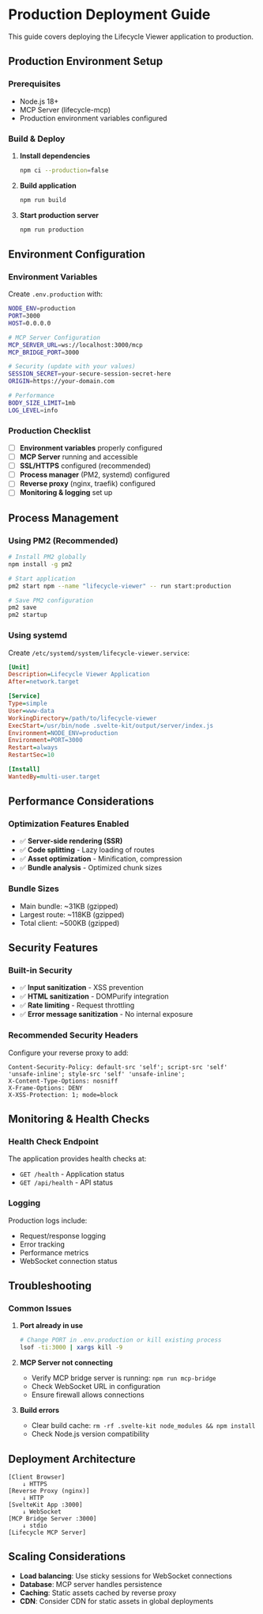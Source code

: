 # Production Deployment Guide

This guide covers deploying the Lifecycle Viewer application to production.

## Production Environment Setup

### Prerequisites

- Node.js 18+
- MCP Server (lifecycle-mcp)
- Production environment variables configured

### Build & Deploy

1. **Install dependencies**

   ```bash
   npm ci --production=false
   ```

2. **Build application**

   ```bash
   npm run build
   ```

3. **Start production server**
   ```bash
   npm run production
   ```

## Environment Configuration

### Environment Variables

Create `.env.production` with:

```bash
NODE_ENV=production
PORT=3000
HOST=0.0.0.0

# MCP Server Configuration
MCP_SERVER_URL=ws://localhost:3000/mcp
MCP_BRIDGE_PORT=3000

# Security (update with your values)
SESSION_SECRET=your-secure-session-secret-here
ORIGIN=https://your-domain.com

# Performance
BODY_SIZE_LIMIT=1mb
LOG_LEVEL=info
```

### Production Checklist

- [ ] **Environment variables** properly configured
- [ ] **MCP Server** running and accessible
- [ ] **SSL/HTTPS** configured (recommended)
- [ ] **Process manager** (PM2, systemd) configured
- [ ] **Reverse proxy** (nginx, traefik) configured
- [ ] **Monitoring & logging** set up

## Process Management

### Using PM2 (Recommended)

```bash
# Install PM2 globally
npm install -g pm2

# Start application
pm2 start npm --name "lifecycle-viewer" -- run start:production

# Save PM2 configuration
pm2 save
pm2 startup
```

### Using systemd

Create `/etc/systemd/system/lifecycle-viewer.service`:

```ini
[Unit]
Description=Lifecycle Viewer Application
After=network.target

[Service]
Type=simple
User=www-data
WorkingDirectory=/path/to/lifecycle-viewer
ExecStart=/usr/bin/node .svelte-kit/output/server/index.js
Environment=NODE_ENV=production
Environment=PORT=3000
Restart=always
RestartSec=10

[Install]
WantedBy=multi-user.target
```

## Performance Considerations

### Optimization Features Enabled

- ✅ **Server-side rendering (SSR)**
- ✅ **Code splitting** - Lazy loading of routes
- ✅ **Asset optimization** - Minification, compression
- ✅ **Bundle analysis** - Optimized chunk sizes

### Bundle Sizes

- Main bundle: ~31KB (gzipped)
- Largest route: ~118KB (gzipped)
- Total client: ~500KB (gzipped)

## Security Features

### Built-in Security

- ✅ **Input sanitization** - XSS prevention
- ✅ **HTML sanitization** - DOMPurify integration
- ✅ **Rate limiting** - Request throttling
- ✅ **Error message sanitization** - No internal exposure

### Recommended Security Headers

Configure your reverse proxy to add:

```
Content-Security-Policy: default-src 'self'; script-src 'self' 'unsafe-inline'; style-src 'self' 'unsafe-inline';
X-Content-Type-Options: nosniff
X-Frame-Options: DENY
X-XSS-Protection: 1; mode=block
```

## Monitoring & Health Checks

### Health Check Endpoint

The application provides health checks at:

- `GET /health` - Application status
- `GET /api/health` - API status

### Logging

Production logs include:

- Request/response logging
- Error tracking
- Performance metrics
- WebSocket connection status

## Troubleshooting

### Common Issues

1. **Port already in use**

   ```bash
   # Change PORT in .env.production or kill existing process
   lsof -ti:3000 | xargs kill -9
   ```

2. **MCP Server not connecting**
   - Verify MCP bridge server is running: `npm run mcp-bridge`
   - Check WebSocket URL in configuration
   - Ensure firewall allows connections

3. **Build errors**
   - Clear build cache: `rm -rf .svelte-kit node_modules && npm install`
   - Check Node.js version compatibility

## Deployment Architecture

```
[Client Browser]
    ↓ HTTPS
[Reverse Proxy (nginx)]
    ↓ HTTP
[SvelteKit App :3000]
    ↓ WebSocket
[MCP Bridge Server :3000]
    ↓ stdio
[Lifecycle MCP Server]
```

## Scaling Considerations

- **Load balancing**: Use sticky sessions for WebSocket connections
- **Database**: MCP server handles persistence
- **Caching**: Static assets cached by reverse proxy
- **CDN**: Consider CDN for static assets in global deployments
